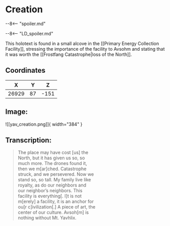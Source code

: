 # Creation

--8<-- "spoiler.md"

--8<-- "LD_spoiler.md"

This holotext is found in a small alcove in the [[Primary Energy Collection Facility]], stressing the importance of the facility to Avsohm and stating that it was worth the [[Frostfang Catastrophe|loss of the North]].

## Coordinates
| **X** | **Y** | **Z** |
| :---: | :---: | :---: |
| 26929 |  87  | -151 |

## Image:

![[yav_creation.png]]{ width="384" }

## Transcription:
> The place may have cost [us] the <br>
North, but it has given us so, so <br>
much more. The drones found it, <br>
then we m[ar]ched. Catastrophe <br>
struck, and we persevered. Now we <br>
stand so, so tall. My family live like <br>
royalty, as do our neighbors and <br>
our neighbor’s neighbors. This <br>
facility is everything[. I]t is not <br>
m[erely] a facility, it is an anchor for <br>
ou[r c]ivilization[.] A piece of art, the <br>
center of our culture. Avsoh[m] is <br>
nothing without Mt. Yavhlix.
